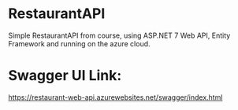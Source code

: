 # RestaurantAPI
Simple RestaurantAPI from course, using ASP.NET 7 Web API, Entity Framework and running on the azure cloud.

# Swagger UI Link:
https://restaurant-web-api.azurewebsites.net/swagger/index.html
